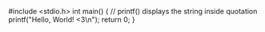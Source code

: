 #include <stdio.h>
int main()
{
   // printf() displays the string inside quotation
   printf("Hello, World! <3\n");
   return 0;
}
